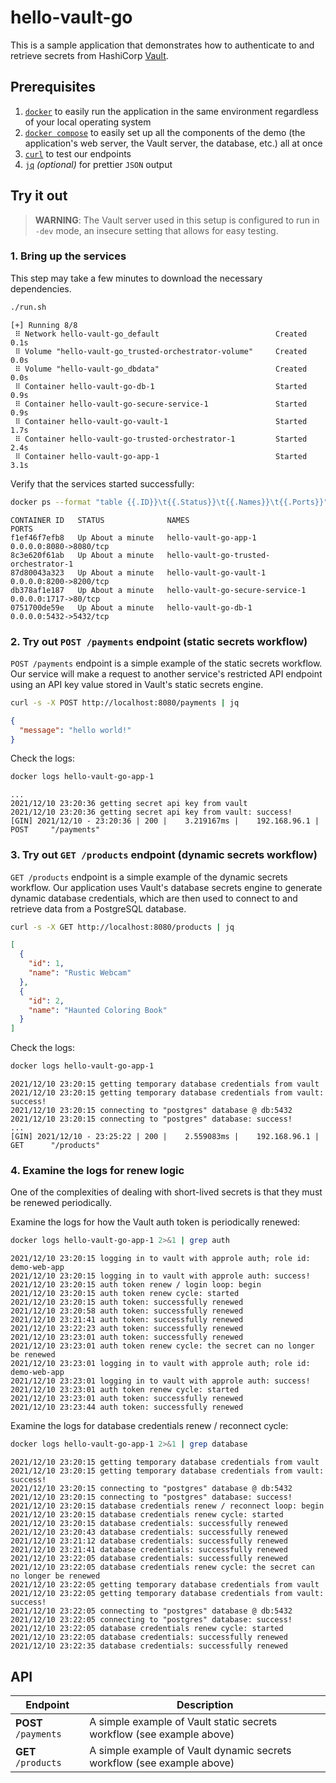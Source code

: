 # hello-vault-go

This is a sample application that demonstrates how to authenticate to and
retrieve secrets from HashiCorp [Vault][vault].

## Prerequisites

1. [`docker`][docker] to easily run the application in the same environment
   regardless of your local operating system
1. [`docker compose`][docker-compose] to easily set up all the components of the
   demo (the application's web server, the Vault server, the database, etc.) all
   at once
1. [`curl`][curl] to test our endpoints
1. [`jq`][jq] _(optional)_ for prettier `JSON` output

## Try it out

> **WARNING**: The Vault server used in this setup is configured to run in
> `-dev` mode, an insecure setting that allows for easy testing.

### 1. Bring up the services

This step may take a few minutes to download the necessary dependencies.

```bash
./run.sh
```

```
[+] Running 8/8
 ⠿ Network hello-vault-go_default                          Created        0.1s
 ⠿ Volume "hello-vault-go_trusted-orchestrator-volume"     Created        0.0s
 ⠿ Volume "hello-vault-go_dbdata"                          Created        0.0s
 ⠿ Container hello-vault-go-db-1                           Started        0.9s
 ⠿ Container hello-vault-go-secure-service-1               Started        0.9s
 ⠿ Container hello-vault-go-vault-1                        Started        1.7s
 ⠿ Container hello-vault-go-trusted-orchestrator-1         Started        2.4s
 ⠿ Container hello-vault-go-app-1                          Started        3.1s

```

Verify that the services started successfully:

```bash
docker ps --format "table {{.ID}}\t{{.Status}}\t{{.Names}}\t{{.Ports}}"
```

```
CONTAINER ID   STATUS              NAMES                                   PORTS
f1ef46f7efb8   Up About a minute   hello-vault-go-app-1                    0.0.0.0:8080->8080/tcp
8c3e620f61ab   Up About a minute   hello-vault-go-trusted-orchestrator-1
87d80043a323   Up About a minute   hello-vault-go-vault-1                  0.0.0.0:8200->8200/tcp
db378af1e187   Up About a minute   hello-vault-go-secure-service-1         0.0.0.0:1717->80/tcp
0751700de59e   Up About a minute   hello-vault-go-db-1                     0.0.0.0:5432->5432/tcp
```

### 2. Try out `POST /payments` endpoint (static secrets workflow)

`POST /payments` endpoint is a simple example of the static secrets workflow.
Our service will make a request to another service's restricted API endpoint
using an API key value stored in Vault's static secrets engine.

```bash
curl -s -X POST http://localhost:8080/payments | jq
```

```json
{
  "message": "hello world!"
}
```

Check the logs:

```bash
docker logs hello-vault-go-app-1
```

```log
...
2021/12/10 23:20:36 getting secret api key from vault
2021/12/10 23:20:36 getting secret api key from vault: success!
[GIN] 2021/12/10 - 23:20:36 | 200 |    3.219167ms |    192.168.96.1 | POST     "/payments"
```

### 3. Try out `GET /products` endpoint (dynamic secrets workflow)

`GET /products` endpoint is a simple example of the dynamic secrets workflow.
Our application uses Vault's database secrets engine to generate dynamic
database credentials, which are then used to connect to and retrieve data from a
PostgreSQL database.

```bash
curl -s -X GET http://localhost:8080/products | jq
```

```json
[
  {
    "id": 1,
    "name": "Rustic Webcam"
  },
  {
    "id": 2,
    "name": "Haunted Coloring Book"
  }
]
```

Check the logs:

```bash
docker logs hello-vault-go-app-1
```

```log
2021/12/10 23:20:15 getting temporary database credentials from vault
2021/12/10 23:20:15 getting temporary database credentials from vault: success!
2021/12/10 23:20:15 connecting to "postgres" database @ db:5432
2021/12/10 23:20:15 connecting to "postgres" database: success!
...
[GIN] 2021/12/10 - 23:25:22 | 200 |    2.559083ms |    192.168.96.1 | GET      "/products"
```

### 4. Examine the logs for renew logic

One of the complexities of dealing with short-lived secrets is that they must
be renewed periodically.

Examine the logs for how the Vault auth token is periodically renewed:

```bash
docker logs hello-vault-go-app-1 2>&1 | grep auth
```

```log
2021/12/10 23:20:15 logging in to vault with approle auth; role id: demo-web-app
2021/12/10 23:20:15 logging in to vault with approle auth: success!
2021/12/10 23:20:15 auth token renew / login loop: begin
2021/12/10 23:20:15 auth token renew cycle: started
2021/12/10 23:20:15 auth token: successfully renewed
2021/12/10 23:20:58 auth token: successfully renewed
2021/12/10 23:21:41 auth token: successfully renewed
2021/12/10 23:22:23 auth token: successfully renewed
2021/12/10 23:23:01 auth token: successfully renewed
2021/12/10 23:23:01 auth token renew cycle: the secret can no longer be renewed
2021/12/10 23:23:01 logging in to vault with approle auth; role id: demo-web-app
2021/12/10 23:23:01 logging in to vault with approle auth: success!
2021/12/10 23:23:01 auth token renew cycle: started
2021/12/10 23:23:01 auth token: successfully renewed
2021/12/10 23:23:44 auth token: successfully renewed
```

Examine the logs for database credentials renew / reconnect cycle:

```bash
docker logs hello-vault-go-app-1 2>&1 | grep database
```

```log
2021/12/10 23:20:15 getting temporary database credentials from vault
2021/12/10 23:20:15 getting temporary database credentials from vault: success!
2021/12/10 23:20:15 connecting to "postgres" database @ db:5432
2021/12/10 23:20:15 connecting to "postgres" database: success!
2021/12/10 23:20:15 database credentials renew / reconnect loop: begin
2021/12/10 23:20:15 database credentials renew cycle: started
2021/12/10 23:20:15 database credentials: successfully renewed
2021/12/10 23:20:43 database credentials: successfully renewed
2021/12/10 23:21:12 database credentials: successfully renewed
2021/12/10 23:21:41 database credentials: successfully renewed
2021/12/10 23:22:05 database credentials: successfully renewed
2021/12/10 23:22:05 database credentials renew cycle: the secret can no longer be renewed
2021/12/10 23:22:05 getting temporary database credentials from vault
2021/12/10 23:22:05 getting temporary database credentials from vault: success!
2021/12/10 23:22:05 connecting to "postgres" database @ db:5432
2021/12/10 23:22:05 connecting to "postgres" database: success!
2021/12/10 23:22:05 database credentials renew cycle: started
2021/12/10 23:22:05 database credentials: successfully renewed
2021/12/10 23:22:35 database credentials: successfully renewed
```

## API

| Endpoint             | Description                                                            |
| -------------------- | ---------------------------------------------------------------------- |
| **POST** `/payments` | A simple example of Vault static secrets workflow (see example above)  |
| **GET** `/products`  | A simple example of Vault dynamic secrets workflow (see example above) |

[vault]:           https://www.vaultproject.io/
[docker]:          https://docs.docker.com/get-docker/
[docker-compose]:  https://docs.docker.com/compose/install/
[curl]:            https://curl.se/
[jq]:              https://stedolan.github.io/jq/
